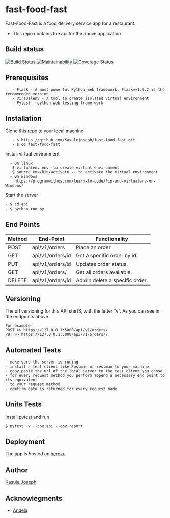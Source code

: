 # fast-food-fast
Fast-Food-Fast is a food delivery service app for a restaurant.  
- This repo contains the api for the above application
## Build status
[![Build Status](https://travis-ci.com/Kasulejoseph/fast-food-fast.svg?branch=develop)](https://travis-ci.com/Kasulejoseph/fast-food-fast)
[![Maintainability](https://api.codeclimate.com/v1/badges/3a96327f2825ea0ab3bd/maintainability)](https://codeclimate.com/github/Kasulejoseph/fast-food-fast/maintainability)
[![Coverage Status](https://coveralls.io/repos/github/Kasulejoseph/fast-food-fast/badge.svg?branch=develop)](https://coveralls.io/github/Kasulejoseph/fast-food-fast?branch=develop)
## Prerequisites
``` - Python3.6 - A Programming language that is convienient for this app. version3.6 is highly recommended
   - Flask - A most powerful Python web framework. Flask==1.0.2 is the recommended version
   - Virtualenv - A tool to create isolated virtual environment
   - Pytest - python web testing frame work
   ```
   ## Installation
   Clone this repo to your local machine
   ```
      - $ https://github.com/Kasulejoseph/fast-food-fast.git
      - $ cd fast-food-fast
   ```
   Install virtual environment
   ```
     - On linux
      $ virtualenv env -to create virtual environment
      $ source env/bin/activate -- to activate the virtual environment
     - On windows
       https://programwithus.com/learn-to-code/Pip-and-virtualenv-on-Windows/
   ```
   Start the server
   ```
   - $ cd api
   - $ python run.py
   ```
   ## End Points
   |Method | End-Point | Functionality|
   | ---| --- | ---|
   | POST |api/v1/orders| Place an order |
   | GET |api/v1/orders/id | Get a specific order by id. |
   | PUT |api/v1/orders/id | Updates order status. |
   | GET |api/v1/orders/ | Get all orders available. |
   | DELETE |api/v1/orders/id | Admin delete a specific order. |
   
   ## Versioning
   The url versioning for this API startS, with the letter “v”. As you can see in the endpoints above
   ```
   For example
   POST >> https://127.0.0.1:5000/api/v1/orders/
   PUT >> https://127.0.0.1:5000/api/v1/orders/7
   ```
   ## Automated Tests
   ```
   - make sure the server is runing
   - install a test client like Postman or restman to your machine
   - copy paste the url of the local server to the test client you chose
   - for every request method you perform append a necessary end point to its equivalent
     to your request method
   - comfirm data is returned for every request made
   ```
   ## Units Tests
   Install pytest and run
   ```
   $ pytest -v --cov api --cov-report
   ```
   ## Deployment
   The app is hosted on [heroku](https://fast-food-fast-api-kasule.herokuapp.com/api/v1/orders/)
   ## Author 
   [Kasule Joseph](https://github.com/Kasulejoseph)
   ## Acknowlegments
   - [Andela](https://andela.com/)


    


